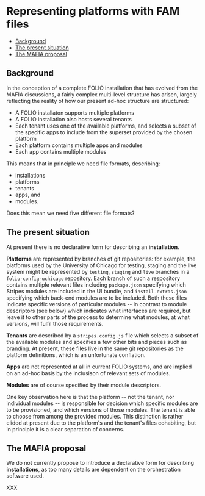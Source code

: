 # Representing platforms with FAM files

<!-- md2toc -l 2 fam-files-for-platforms.md -->
* [Background](#background)
* [The present situation](#the-present-situation)
* [The MAFIA proposal](#the-mafia-proposal)


## Background

In the conception of a complete FOLIO installation that has evolved from the MAFIA discussions, a fairly complex multi-level structure has arisen, largely reflecting the reality of how our present ad-hoc structure are structured:
* A FOLIO installaton supports multiple platforms
* A FOLIO installation also hosts several tenants
* Each tenant uses one of the available platforms, and selects a subset of the specific apps to include from the superset provided by the chosen platform
* Each platform contains multiple apps and modules
* Each app contains multiple modules

This means that in principle we need file formats, describing:
* installations
* platforms
* tenants
* apps, and
* modules.

Does this mean we need five different file formats?


## The present situation

At present there is no declarative form for describing an **installation**.

**Platforms** are represented by branches of git repositories: for example, the platforms used by the University of Chicago for testing, staging and the live system might be represented by `testing`, `staging` and `live` branches in a `folio-config-uchicago` repository. Each branch of such a respository contains multiple relevant files including `package.json` specifying which Stripes modules are included in the UI bundle, and `install-extras.json` specifying which back-end modules are to be included. Both these files indicate specific versions of particular modules -- in contrast to module descriptors (see below) which indicates what interfaces are required, but leave it to other parts of the process to determine what modules, at what versions, will fulfil those requirements.

**Tenants** are described by a `stripes.config.js` file which selects a subset of the available modules and specifies a few other bits and pieces such as branding. At present, these files live in the same git repositories as the platform definitions, which is an unfortunate conflation.

**Apps** are not represented at all in current FOLIO systems, and are implied on an ad-hoc basis by the inclusison of relevant sets of modules.

**Modules** are of course specified by their module descriptors.

One key observation here is that the platform -- not the tenant, nor individual modules -- is responsible for decision which specific modules are to be provisioned, and which versions of those modules. The tenant is able to choose from among the provided modules. This distinction is rather elided at present due to the platform's and the tenant's files cohabiting, but in principle it is a clear separation of concerns.



## The MAFIA proposal

We do not currently propose to introduce a declarative form for describing **installations**, as too many details are dependent on the orchestration software used.



XXX



